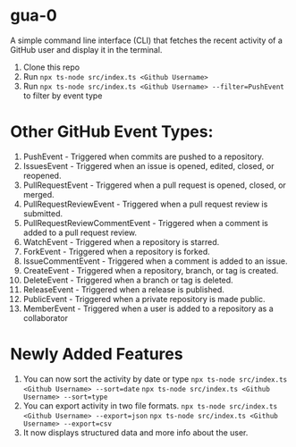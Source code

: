 # gua-0
A simple command line interface (CLI) that fetches the recent activity of a GitHub user and display it in the terminal. 

1. Clone this repo
2. Run  `npx ts-node src/index.ts <Github Username>`
3. Run  `npx ts-node src/index.ts <Github Username> --filter=PushEvent` to filter by event type

# Other GitHub Event Types:
1. PushEvent - Triggered when commits are pushed to a repository.
2. IssuesEvent - Triggered when an issue is opened, edited, closed, or reopened.
3. PullRequestEvent - Triggered when a pull request is opened, closed, or merged.
4. PullRequestReviewEvent - Triggered when a pull request review is submitted.
5. PullRequestReviewCommentEvent - Triggered when a comment is added to a pull request review.
6. WatchEvent - Triggered when a repository is starred.
7. ForkEvent - Triggered when a repository is forked.
8. IssueCommentEvent - Triggered when a comment is added to an issue.
9. CreateEvent - Triggered when a repository, branch, or tag is created.
10. DeleteEvent - Triggered when a branch or tag is deleted.
11. ReleaseEvent - Triggered when a release is published.
12. PublicEvent - Triggered when a private repository is made public.
13. MemberEvent - Triggered when a user is added to a repository as a collaborator

# Newly Added Features
1. You can now sort the activity by date or type
    `npx ts-node src/index.ts <Github Username> --sort=date`
   `npx ts-node src/index.ts <Github Username> --sort=type`
2. You can export activity in two file formats.
    `npx ts-node src/index.ts <Github Username> --export=json`
    `npx ts-node src/index.ts <Github Username> --export=csv`
3. It now displays structured data and more info about the user.


